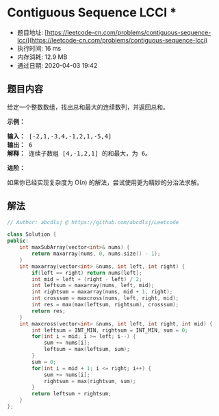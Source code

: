 # Contiguous Sequence LCCI *
- 题目地址: [https://leetcode-cn.com/problems/contiguous-sequence-lcci](https://leetcode-cn.com/problems/contiguous-sequence-lcci)
- 执行时间: 16 ms
- 内存消耗: 12.9 MB
- 通过日期: 2020-04-03 19:42

## 题目内容
<p>给定一个整数数组，找出总和最大的连续数列，并返回总和。</p>

<p><strong>示例：</strong></p>

<pre><strong>输入：</strong> [-2,1,-3,4,-1,2,1,-5,4]
<strong>输出：</strong> 6
<strong>解释：</strong> 连续子数组 [4,-1,2,1] 的和最大，为 6。
</pre>

<p><strong>进阶：</strong></p>

<p>如果你已经实现复杂度为 O(<em>n</em>) 的解法，尝试使用更为精妙的分治法求解。</p>


## 解法
```cpp
// Author: abcdlsj @ https://github.com/abcdlsj/Leetcode

class Solution {
public:
    int maxSubArray(vector<int>& nums) {
        return maxarray(nums, 0, nums.size() - 1);
    }
    int maxarray(vector<int> &nums, int left, int right) {
        if(left == right) return nums[left];
        int mid = left + (right - left) / 2;
        int leftsum = maxarray(nums, left, mid);
        int rightsum = maxarray(nums, mid + 1, right);
        int crosssum = maxcross(nums, left, right, mid);
        int res = max(max(leftsum, rightsum), crosssum);
        return res;
    }
    int maxcross(vector<int> &nums, int left, int right, int mid) {
        int leftsum = INT_MIN, rightsum = INT_MIN, sum = 0;
        for(int i = mid; i >= left; i--) {
            sum += nums[i];
            leftsum = max(leftsum, sum);
        }
        sum = 0;
        for(int i = mid + 1; i <= right; i++) {
            sum += nums[i];
            rightsum = max(rightsum, sum);
        }
        return leftsum + rightsum;
    }
};

```